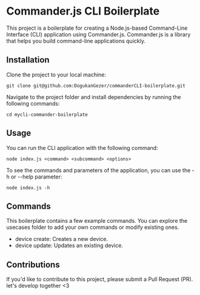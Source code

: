 # Commander.js CLI Boilerplate

This project is a boilerplate for creating a Node.js-based Command-Line Interface (CLI) application using Commander.js. Commander.js is a library that helps you build command-line applications quickly.

## Installation

Clone the project to your local machine:

```
git clone git@github.com:DogukanGezer/commanderCLI-boilerplate.git
```

Navigate to the project folder and install dependencies by running the following commands:

```
cd mycli-commander-boilerplate
```

## Usage
You can run the CLI application with the following command:

```
node index.js <command> <subcommand> <options>

```

To see the commands and parameters of the application, you can use the -h or --help parameter:

```
node index.js -h
```

## Commands
This boilerplate contains a few example commands. You can explore the usecases folder to add your own commands or modify existing ones.

- device create: Creates a new device.
- device update: Updates an existing device.

## Contributions
If you'd like to contribute to this project, please submit a Pull Request (PR). let's develop together <3




